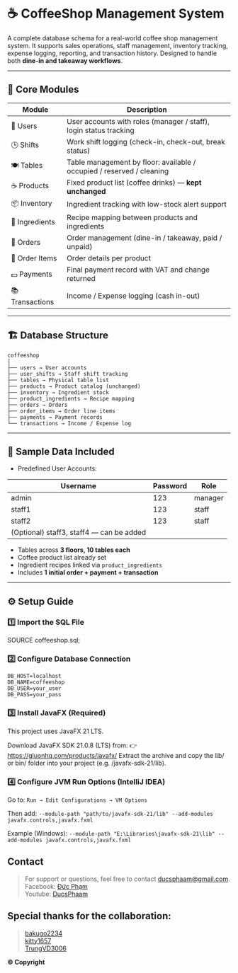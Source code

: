 # ☕ CoffeeShop Management System

A complete database schema for a real-world coffee shop management system. It supports sales operations, staff management, inventory tracking, expense logging, reporting, and transaction history. Designed to handle both **dine-in and takeaway workflows**.

---

## 📌 Core Modules

| Module          | Description                                                                |
|-----------------|----------------------------------------------------------------------------|
| 👤 Users         | User accounts with roles (manager / staff), login status tracking          |
| 🕒 Shifts        | Work shift logging (check-in, check-out, break status)                     |
| 🍽️ Tables       | Table management by floor: available / occupied / reserved / cleaning      |
| ☕ Products      | Fixed product list (coffee drinks) — **kept unchanged**                    |
| 📦 Inventory     | Ingredient tracking with low-stock alert support                          |
| 🔗 Ingredients   | Recipe mapping between products and ingredients                            |
| 🧾 Orders        | Order management (dine-in / takeaway, paid / unpaid)                      |
| 🛒 Order Items   | Order details per product                                                  |
| 💵 Payments      | Final payment record with VAT and change returned                          |
| 📚 Transactions  | Income / Expense logging (cash in-out)                                    |

---

## 🏗️ Database Structure
```
coffeeshop
│
├── users → User accounts
├── user_shifts → Staff shift tracking
├── tables → Physical table list
├── products → Product catalog (unchanged)
├── inventory → Ingredient stock
├── product_ingredients → Recipe mapping
├── orders → Orders
├── order_items → Order line items
├── payments → Payment records
└── transactions → Income / Expense log
```

---

## 🧪 Sample Data Included

- Predefined User Accounts:

| Username | Password | Role    |
|----------|----------|---------|
| admin    | 123      | manager |
| staff1   | 123      | staff   |
| staff2   | 123      | staff   |
| (Optional) staff3, staff4 — can be added |

- Tables across **3 floors, 10 tables each**
- Coffee product list already set
- Ingredient recipes linked via `product_ingredients`
- Includes **1 initial order + payment + transaction**

---

## ⚙️ Setup Guide

### 1️⃣ Import the SQL File
SOURCE coffeeshop.sql;
### 2️⃣ Configure Database Connection
```
DB_HOST=localhost
DB_NAME=coffeeshop
DB_USER=your_user
DB_PASS=your_pass
```
### 3️⃣ Install JavaFX (Required)

This project uses JavaFX 21 LTS.

Download JavaFX SDK 21.0.8 (LTS) from:
👉 https://gluonhq.com/products/javafx/
Extract the archive and copy the lib/ or bin/ folder into your project (e.g. /javafx-sdk-21/lib).
### 4️⃣ Configure JVM Run Options (IntelliJ IDEA)

Go to:
```Run → Edit Configurations → VM Options```

Then add:
```--module-path "path/to/javafx-sdk-21/lib" --add-modules javafx.controls,javafx.fxml```

Example (Windows):
```--module-path "E:\Libraries\javafx-sdk-21\lib" --add-modules javafx.controls,javafx.fxml```

## Contact
> For support or questions, feel free to contact ducsphaam@gmail.com.</br>
> Facebook: [Đức Phạm](https://www.facebook.com/cerfx/)</br>
> Youtube: [DucsPhaam](https://www.youtube.com/@ducsphaam)</br>

## Special thanks for the collaboration:
> [bakugo2234](https://github.com/bakugo2234)</br>
> [kitty1657](https://github.com/kitty1657)</br>
> [TrungVD3006](https://github.com/TrungVD3006)</br>

**© Copyright**
